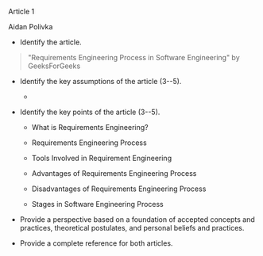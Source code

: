 Article 1

Aidan Polivka

-   Identify the article.

> "Requirements Engineering Process in Software Engineering" by
> GeeksForGeeks

-   Identify the key assumptions of the article (3--5).

    -   

-   Identify the key points of the article (3--5).

    -   What is Requirements Engineering?

    -   Requirements Engineering Process

    -   Tools Involved in Requirement Engineering

    -   Advantages of Requirements Engineering Process

    -   Disadvantages of Requirements Engineering Process

    -   Stages in Software Engineering Process

-   Provide a perspective based on a foundation of accepted concepts and
    practices, theoretical postulates, and personal beliefs and
    practices.

-   Provide a complete reference for both articles.
